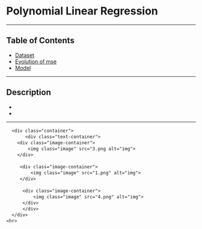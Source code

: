 
<h1>Polynomial Linear Regression</h1>
    <hr>
    <h2>Table of Contents</h2>
    <ul>
        <li><a href="#dataset">Dataset</a></li>
        <li><a href="#evMSE">Evolution of mse</a></li>
        <li><a href="#model">Model</a></li>
    </ul>

   <hr>
      <div class="container">
        <div class="text-container">
            <h2 id="description">Description</h2>
            <ul>
            <li></li>
            <li>   </li>
            </ul>
        </div>
      </div>
    <hr>

       
      <div class="container">
           <div class="text-container">
        <div class="image-container">
            <img class="image" src="3.png alt="img">
        </div>
        
         <div class="image-container">
             <img class="image" src="1.png" alt="img">
         </div>
         
          <div class="image-container">
              <img class="image" src="4.png" alt="img">
          </div>
          </div>
      </div>
    <hr>
 